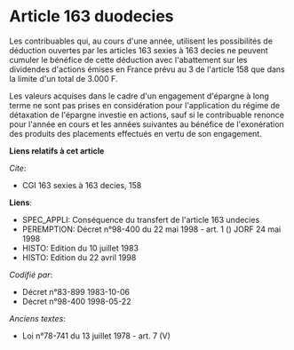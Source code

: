 # Article 163 duodecies

Les contribuables qui, au cours d'une année, utilisent les possibilités de déduction ouvertes par les articles 163 sexies à
163 decies ne peuvent cumuler le bénéfice de cette déduction avec l'abattement sur les dividendes d'actions émises en France
prévu au 3 de l'article 158 que dans la limite d'un total de 3.000 F.

Les valeurs acquises dans le cadre d'un engagement d'épargne à long terme ne sont pas prises en considération pour
l'application du régime de détaxation de l'épargne investie en actions, sauf si le contribuable renonce pour l'année en cours
et les années suivantes au bénéfice de l'exonération des produits des placements effectués en vertu de son engagement.

**Liens relatifs à cet article**

_Cite_:

  - CGI 163 sexies à 163 decies, 158

**Liens**:

  - SPEC_APPLI: Conséquence du transfert de l'article 163 undecies
  - PEREMPTION: Décret n°98-400 du 22 mai 1998 - art. 1 () JORF 24 mai 1998
  - HISTO: Edition du 10 juillet 1983
  - HISTO: Edition du 22 avril 1998

_Codifié par_:

  - Décret n°83-899 1983-10-06
  - Décret n°98-400 1998-05-22

_Anciens textes_:

  - Loi n°78-741 du 13 juillet 1978 - art. 7 (V)
